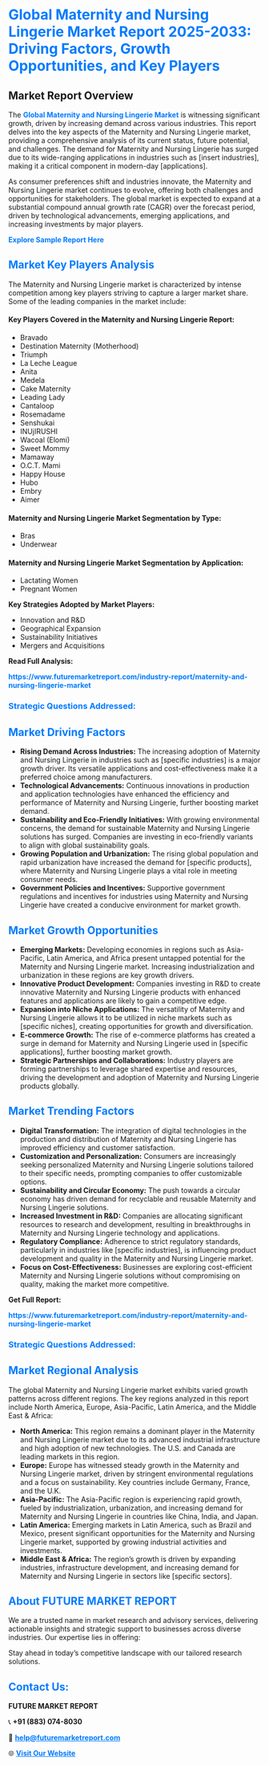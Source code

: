 <h1 style="color: #007BFF;">Global Maternity and Nursing Lingerie Market Report 2025-2033: Driving Factors, Growth Opportunities, and Key Players</h1>

<section id="overview">
<h2>Market Report Overview</h2>
<p>The <a href="https://www.futuremarketreport.com/industry-report/maternity-and-nursing-lingerie-market" style="color: #007BFF; text-decoration: none;"><strong>Global Maternity and Nursing Lingerie Market</strong></a> is witnessing significant growth, driven by increasing demand across various industries. This report delves into the key aspects of the Maternity and Nursing Lingerie market, providing a comprehensive analysis of its current status, future potential, and challenges. The demand for Maternity and Nursing Lingerie has surged due to its wide-ranging applications in industries such as [insert industries], making it a critical component in modern-day [applications].</p>
<p>As consumer preferences shift and industries innovate, the Maternity and Nursing Lingerie market continues to evolve, offering both challenges and opportunities for stakeholders. The global market is expected to expand at a substantial compound annual growth rate (CAGR) over the forecast period, driven by technological advancements, emerging applications, and increasing investments by major players.</p>
</section>

<section id="overview">
<p><a href="https://www.futuremarketreport.com/request-sample/reportId=40849" style="color: #007BFF; text-decoration: none;"><strong>Explore Sample Report Here</strong></a></p>
</section>

<section id="key-players">
<h2 style="color: #007BFF;">Market Key Players Analysis</h2>
<p>The Maternity and Nursing Lingerie market is characterized by intense competition among key players striving to capture a larger market share. Some of the leading companies in the market include:</p>
<h4>Key Players Covered in the Maternity and Nursing Lingerie Report:</h4>
<ul><li>Bravado</li><li>Destination Maternity (Motherhood)</li><li>Triumph</li><li>La Leche League</li><li>Anita</li><li>Medela</li><li>Cake Maternity</li><li>Leading Lady</li><li>Cantaloop</li><li>Rosemadame</li><li>Senshukai</li><li>INUjIRUSHI</li><li>Wacoal (Elomi)</li><li>Sweet Mommy</li><li>Mamaway</li><li>O.C.T. Mami</li><li>Happy House</li><li>Hubo</li><li>Embry</li><li>Aimer</li></ul>
<h4>Maternity and Nursing Lingerie Market Segmentation by Type:</h4>
<ul><li>Bras</li><li>Underwear</li></ul>

<h4>Maternity and Nursing Lingerie Market Segmentation by Application:</h4>
<ul><li>Lactating Women</li><li>Pregnant Women</li></ul>
<p><strong>Key Strategies Adopted by Market Players:</strong></p>
<ul>
<li>Innovation and R&D</li>
<li>Geographical Expansion</li>
<li>Sustainability Initiatives</li>
<li>Mergers and Acquisitions</li>
</ul>
</section>

<section>
<p><strong>Read Full Analysis: </strong></p><a href="https://www.futuremarketreport.com/industry-report/maternity-and-nursing-lingerie-market" style="color: #007BFF; text-decoration: none;"><strong>https://www.futuremarketreport.com/industry-report/maternity-and-nursing-lingerie-market</strong></a>
<h3 style="color: #007BFF;">Strategic Questions Addressed:</h3>
</section>

<section id="driving-factors">
<h2 style="color: #007BFF;">Market Driving Factors</h2>
<ul>
<li><strong>Rising Demand Across Industries:</strong> The increasing adoption of Maternity and Nursing Lingerie in industries such as [specific industries] is a major growth driver. Its versatile applications and cost-effectiveness make it a preferred choice among manufacturers.</li>
<li><strong>Technological Advancements:</strong> Continuous innovations in production and application technologies have enhanced the efficiency and performance of Maternity and Nursing Lingerie, further boosting market demand.</li>
<li><strong>Sustainability and Eco-Friendly Initiatives:</strong> With growing environmental concerns, the demand for sustainable Maternity and Nursing Lingerie solutions has surged. Companies are investing in eco-friendly variants to align with global sustainability goals.</li>
<li><strong>Growing Population and Urbanization:</strong> The rising global population and rapid urbanization have increased the demand for [specific products], where Maternity and Nursing Lingerie plays a vital role in meeting consumer needs.</li>
<li><strong>Government Policies and Incentives:</strong> Supportive government regulations and incentives for industries using Maternity and Nursing Lingerie have created a conducive environment for market growth.</li>
</ul>
</section>

<section id="growth-opportunities">
<h2 style="color: #007BFF;">Market Growth Opportunities</h2>
<ul>
<li><strong>Emerging Markets:</strong> Developing economies in regions such as Asia-Pacific, Latin America, and Africa present untapped potential for the Maternity and Nursing Lingerie market. Increasing industrialization and urbanization in these regions are key growth drivers.</li>
<li><strong>Innovative Product Development:</strong> Companies investing in R&D to create innovative Maternity and Nursing Lingerie products with enhanced features and applications are likely to gain a competitive edge.</li>
<li><strong>Expansion into Niche Applications:</strong> The versatility of Maternity and Nursing Lingerie allows it to be utilized in niche markets such as [specific niches], creating opportunities for growth and diversification.</li>
<li><strong>E-commerce Growth:</strong> The rise of e-commerce platforms has created a surge in demand for Maternity and Nursing Lingerie used in [specific applications], further boosting market growth.</li>
<li><strong>Strategic Partnerships and Collaborations:</strong> Industry players are forming partnerships to leverage shared expertise and resources, driving the development and adoption of Maternity and Nursing Lingerie products globally.</li>
</ul>
</section>

<section id="trending-factors">
<h2 style="color: #007BFF;">Market Trending Factors</h2>
<ul>
<li><strong>Digital Transformation:</strong> The integration of digital technologies in the production and distribution of Maternity and Nursing Lingerie has improved efficiency and customer satisfaction.</li>
<li><strong>Customization and Personalization:</strong> Consumers are increasingly seeking personalized Maternity and Nursing Lingerie solutions tailored to their specific needs, prompting companies to offer customizable options.</li>
<li><strong>Sustainability and Circular Economy:</strong> The push towards a circular economy has driven demand for recyclable and reusable Maternity and Nursing Lingerie solutions.</li>
<li><strong>Increased Investment in R&D:</strong> Companies are allocating significant resources to research and development, resulting in breakthroughs in Maternity and Nursing Lingerie technology and applications.</li>
<li><strong>Regulatory Compliance:</strong> Adherence to strict regulatory standards, particularly in industries like [specific industries], is influencing product development and quality in the Maternity and Nursing Lingerie market.</li>
<li><strong>Focus on Cost-Effectiveness:</strong> Businesses are exploring cost-efficient Maternity and Nursing Lingerie solutions without compromising on quality, making the market more competitive.</li>
</ul>
</section>

<section>
<p><strong>Get Full Report: </strong></p><a href="https://www.futuremarketreport.com/industry-report/maternity-and-nursing-lingerie-market" style="color: #007BFF; text-decoration: none;"><strong>https://www.futuremarketreport.com/industry-report/maternity-and-nursing-lingerie-market</strong></a>
<h3 style="color: #007BFF;">Strategic Questions Addressed:</h3>
</section>


<section id="regional-analysis">
<h2 style="color: #007BFF;">Market Regional Analysis</h2>
<p>The global Maternity and Nursing Lingerie market exhibits varied growth patterns across different regions. The key regions analyzed in this report include North America, Europe, Asia-Pacific, Latin America, and the Middle East & Africa:</p>
<ul>
<li><strong>North America:</strong> This region remains a dominant player in the Maternity and Nursing Lingerie market due to its advanced industrial infrastructure and high adoption of new technologies. The U.S. and Canada are leading markets in this region.</li>
<li><strong>Europe:</strong> Europe has witnessed steady growth in the Maternity and Nursing Lingerie market, driven by stringent environmental regulations and a focus on sustainability. Key countries include Germany, France, and the U.K.</li>
<li><strong>Asia-Pacific:</strong> The Asia-Pacific region is experiencing rapid growth, fueled by industrialization, urbanization, and increasing demand for Maternity and Nursing Lingerie in countries like China, India, and Japan.</li>
<li><strong>Latin America:</strong> Emerging markets in Latin America, such as Brazil and Mexico, present significant opportunities for the Maternity and Nursing Lingerie market, supported by growing industrial activities and investments.</li>
<li><strong>Middle East & Africa:</strong> The region’s growth is driven by expanding industries, infrastructure development, and increasing demand for Maternity and Nursing Lingerie in sectors like [specific sectors].</li>
</ul>
</section>

<footer>
<h2 style="color: #007BFF;">About FUTURE MARKET REPORT</h2>
<p>We are a trusted name in market research and advisory services, delivering actionable insights and strategic support to businesses across diverse industries. Our expertise lies in offering:</p>

<p>Stay ahead in today’s competitive landscape with our tailored research solutions.</p>

<h2 style="color: #007BFF;">Contact Us:</h2>
<p><strong>FUTURE MARKET REPORT</strong></p>
<p>📞 <strong>+91 (883) 074-8030</strong></p>
<p>📧 <strong><a href="mailto:help@futuremarketreport.com" style="color: #007BFF;">help@futuremarketreport.com</a></strong></p>
<p>🌐 <strong><a href="https://www.futuremarketreport.com/" style="color: #007BFF;">Visit Our Website</a></strong></p>
</footer>